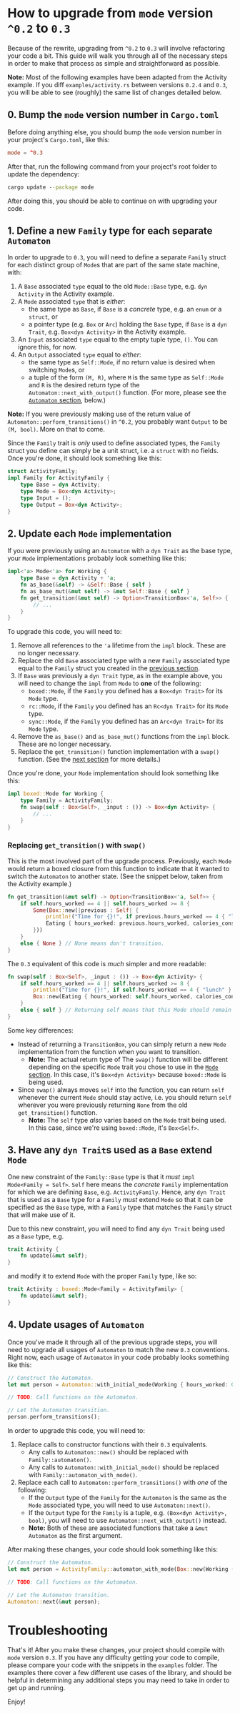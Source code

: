 # How to upgrade from `mode` version `^0.2` to `0.3`

Because of the rewrite, upgrading from `^0.2` to `0.3` will involve refactoring your code a bit. This guide will walk
you through all of the necessary steps in order to make that process as simple and straightforward as possible.

**Note:** Most of the following examples have been adapted from the Activity example. If you diff `examples/activity.rs`
between versions `0.2.4` and `0.3`, you will be able to see (roughly) the same list of changes detailed below.

## 0. Bump the `mode` version number in `Cargo.toml`

Before doing anything else, you should bump the `mode` version number in your project's `Cargo.toml`, like this:

```toml
mode = ^0.3
```

After that, run the following command from your project's root folder to update the dependency:

```cmd
cargo update --package mode
```

After doing this, you should be able to continue on with upgrading your code.

## 1. Define a new `Family` type for each separate `Automaton`

In order to upgrade to `0.3`, you will need to define a separate `Family` struct for each distinct group of `Mode`s
that are part of the same state machine, with:

1. A `Base` associated `type` equal to the old `Mode::Base` type, e.g. `dyn Activity` in the Activity example.
2. A `Mode` associated `type` that is *either*:
    - the same type as `Base`, if `Base` is a *concrete* type, e.g. an `enum` or a `struct`, or
    - a pointer type (e.g. `Box` or `Arc`) holding the `Base` type, if `Base` is a `dyn Trait`, e.g. `Box<dyn Activity>`
      in the Activity example.
3. An `Input` associated `type` equal to the empty tuple type, `()`. You can ignore this, for now.
4. An `Output` associated `type` equal to *either*:
    - the same type as `Self::Mode`, if no return value is desired when switching `Mode`s, or
    - a tuple of the form `(M, R)`, where `M` is the same type as `Self::Mode` and `R` is the desired return type of the
      `Automaton::next_with_output()` function. (For more, please see the
      [`Automaton` section](#4-update-usages-of-automaton), below.)

**Note:** If you were previously making use of the return value of `Automaton::perform_transitions()` in `^0.2`, you
probably want `Output` to be `(M, bool)`. More on that to come.

Since the `Family` trait is *only* used to define associated types, the `Family` struct you define can simply be a unit
struct, i.e. a `struct` with no fields. Once you're done, it should look something like this:

```rust
struct ActivityFamily;
impl Family for ActivityFamily {
    type Base = dyn Activity;
    type Mode = Box<dyn Activity>;
    type Input = ();
    type Output = Box<dyn Activity>;
}
```

## 2. Update each `Mode` implementation

If you were previously using an `Automaton` with a `dyn Trait` as the base type, your `Mode` implementations probably
look something like this:

```rust
impl<'a> Mode<'a> for Working {
    type Base = dyn Activity + 'a;
    fn as_base(&self) -> &Self::Base { self }
    fn as_base_mut(&mut self) -> &mut Self::Base { self }
    fn get_transition(&mut self) -> Option<TransitionBox<'a, Self>> {
        // ...
    }
}
```

To upgrade this code, you will need to:

1. Remove all references to the `'a` lifetime from the `impl` block. These are no longer necessary.
2. Replace the old `Base` associated type with a new `Family` associated type equal to the `Family` struct you created
   in the [previous section](#1-define-a-new-family-type-for-each-separate-automaton).
3. If `Base` was previously a `dyn Trait` type, as in the example above, you will need to change the `impl` from `Mode`
   to **one** of the following:
   - `boxed::Mode`, if the `Family` you defined has a `Box<dyn Trait>` for its `Mode` type.
   - `rc::Mode`, if the `Family` you defined has an `Rc<dyn Trait>` for its `Mode` type.
   - `sync::Mode`, if the `Family` you defined has an `Arc<dyn Trait>` for its `Mode` type.
4. Remove the `as_base()` and `as_base_mut()` functions from the `impl` block. These are no longer necessary.
5. Replace the `get_transition()` function implementation with a `swap()` function. (See the
   [next section](#replacing-get_transition-with-swap) for more details.)

Once you're done, your `Mode` implementation should look something like this:

```rust
impl boxed::Mode for Working {
    type Family = ActivityFamily;
    fn swap(self : Box<Self>, _input : ()) -> Box<dyn Activity> {
        // ...
    }
}
```

### Replacing `get_transition()` with `swap()`

This is the most involved part of the upgrade process. Previously, each `Mode` would return a boxed closure from this
function to indicate that it wanted to switch the `Automaton` to another state. (See the snippet below, taken from the
Activity example.)

```rust
fn get_transition(&mut self) -> Option<TransitionBox<'a, Self>> {
    if self.hours_worked == 4 || self.hours_worked >= 8 {
        Some(Box::new(|previous : Self| {
            println!("Time for {}!", if previous.hours_worked == 4 { "lunch" } else { "dinner" });
            Eating { hours_worked: previous.hours_worked, calories_consumed: 0 }
        }))
    }
    else { None } // None means don't transition.
}
```

The `0.3` equivalent of this code is *much* simpler and more readable:

```rust
fn swap(self : Box<Self>, _input : ()) -> Box<dyn Activity> {
    if self.hours_worked == 4 || self.hours_worked >= 8 {
        println!("Time for {}!", if self.hours_worked == 4 { "lunch" } else { "dinner" });
        Box::new(Eating { hours_worked: self.hours_worked, calories_consumed: 0 })
    }
    else { self } // Returning self means that this Mode should remain current.
}
```

Some key differences:

 - Instead of returning a `TransitionBox`, you can simply return a new `Mode` implementation from the function when you
   want to transition.
   - **Note:** The actual return type of The `swap()` function will be different depending on the specific `Mode` trait
     you chose to use in the [`Mode` section](#2-update-each-mode-implementation). In this case, it's
     `Box<dyn Activity>` because `boxed::Mode` is being used.
 - Since `swap()` always moves `self` into the function, you can return `self` whenever the current `Mode` should stay
   active, i.e. you should return `self` wherever you were previously returning `None` from the old `get_transition()`
   function.
   - **Note:** The `self` type *also* varies based on the `Mode` trait being used. In this case, since we're using
     `boxed::Mode`, it's `Box<Self>`.

## 3. Have any `dyn Trait`s used as a `Base` extend `Mode`

One new constraint of the `Family::Base` type is that it *must* `impl Mode<Family = Self>`. `Self` here means the
*concrete* `Family` implementation for which we are defining `Base`, e.g. `ActivityFamily`. Hence, any `dyn Trait` that
is used as a `Base` type for a `Family` *must* extend `Mode` so that it can be specified as the `Base` type, with a
`Family` type that matches the `Family` struct that will make use of it.

Due to this new constraint, you will need to find any `dyn Trait` being used as a `Base` type, e.g.

```rust
trait Activity {
    fn update(&mut self);
}
```

and modify it to extend `Mode` with the proper `Family` type, like so:

```rust
trait Activity : boxed::Mode<Family = ActivityFamily> {
    fn update(&mut self);
}
```

## 4. Update usages of `Automaton`

Once you've made it through all of the previous upgrade steps, you will need to upgrade all usages of `Automaton` to
match the new `0.3` conventions. Right now, each usage of `Automaton` in your code probably looks something like this:

```rust
// Construct the Automaton.
let mut person = Automaton::with_initial_mode(Working { hours_worked: 0 });

// TODO: Call functions on the Automaton.

// Let the Automaton transition.
person.perform_transitions();
```

In order to upgrade this code, you will need to:

1. Replace calls to constructor functions with their `0.3` equivalents.
   - Any calls to `Automaton::new()` should be replaced with `Family::automaton()`.
   - Any calls to `Automaton::with_initial_mode()` should be replaced with `Family::automaton_with_mode()`.
2. Replace each call to `Automaton::perform_transitions()` with *one* of the following:
   - If the `Output` type of the `Family` for the `Automaton` is the same as the `Mode` associated type, you will need
     to use `Automaton::next()`.
   - If the `Output` type for the `Family` is a tuple, e.g. `(Box<dyn Activity>, bool)`, you will need to use
     `Automaton::next_with_output()` instead.
   - **Note:** Both of these are associated functions that take a `&mut Automaton` as the first argument.

After making these changes, your code should look something like this:

```rust
// Construct the Automaton.
let mut person = ActivityFamily::automaton_with_mode(Box::new(Working { hours_worked: 0 }));

// TODO: Call functions on the Automaton.

// Let the Automaton transition.
Automaton::next(&mut person);
```

# Troubleshooting

That's it! After you make these changes, your project should compile with `mode` version `0.3`. If you have any
difficulty getting your code to compile, please compare your code with the snippets in the `examples` folder. The
examples there cover a few different use cases of the library, and should be helpful in determining any additional steps
you may need to take in order to get up and running.

Enjoy!